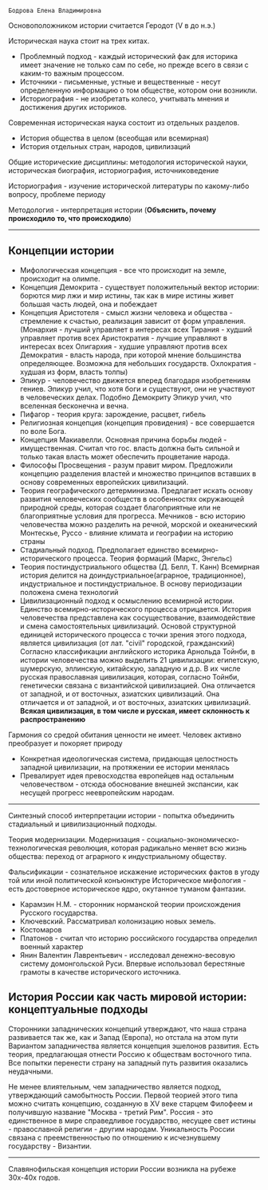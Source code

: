     Бодрова Елена Владимировна

Основоположником истории считается Геродот (V в до н.э.)


Историческая наука стоит на трех китах.
- Проблемный подход - каждый исторический фак для историка имеет значение не только сам по себе, но прежде всего в связи с каким-то важным процессом.
- Источники - письменные, устные и вещественные - несут определенную информацию о том обществе, котором они возникли.
- Историография - не изобретать колесо, учитывать мнения и достижения других историков.

Современная историческая наука состоит из отдельных разделов.
- История общества в целом (всеобщая или всемирная)
- История отдельных стран, народов, цивилизаций

Общие исторические дисциплины: методология исторической науки, историческая биография, историография, источниковедение

Историография - изучение исторической литературы по какому-либо вопросу, проблеме периоду

Методология - интерпретация истории (**Объяснить, почему происходило то, что происходило**)

-------
## Концепции истории

- Мифологическая концепция - все что происходит на земле, происходит на олимпе.
- Концепция Демокрита - существует положительный вектор истории: борются мир лжи и мир истины, так как в мире истины живет большая часть людей, она и побеждает
- Концепция Аристотеля - смысл жизни человека и общества - стремление к счастью, реализация зависит от форм управления. (Монархия - лучший управляет в интересах всех
  Тирания - худший управляет против всех
  Аристократия - лучшие управляют в интересах всех
  Олигархия - худшие управляют против всех
  Демократия - власть народа, при которой мнение большинства определяющее. Возможна для небольших государств.
  Охлократия - худшая из форм, власть толпы)
- Эпикур - человечество движется вперед благодаря изобретениям гениев. Эпикур учил, что хотя боги и существуют, они не участвуют в человеческих делах. Подобно Демокриту Эпикур учил, что вселенная бесконечна и вечна.
- Пифагор - теория круга: зарождение, расцвет, гибель
- Религиозная концепция (концепция провидения) - все совершается по воле Бога.
- Концепция Макиавелли. Основная причина борьбы людей - имущественная. Считал что гос. власть должна быть сильной и только такая власть может обеспечить процветание народа.
- Философы Просвещения - разум правит миром. Предложили концепцию разделения властей и множество принципов вставших в основу современных европейских цивилизаций.
- Теория географического детерминизма. Предлагает искать основу развития человеческих сообществ в особенностях окружающей природной среды, которая создает благоприятные или не благоприятные условия для прогресса.
  Мечников - всю историю человечества можно разделить на речной, морской и океанический
  Монтескье, Руссо - влияние климата и географии на историю страны
- Стадиальный подход. Предполагает единство всемирно-исторического процесса. 
  Теория формаций (Маркс, Энгельс)
- Теория постиндустриального общества (Д. Белл, Т. Канн)
  Всемирная история делится на доиндустриальное(аграрное, традиционное), индустриальное и постиндустриальное. В основу периодизации положена смена технологий
- Цивилизационный подход к осмыслению всемирной истории. Единство всемирно-исторического процесса отрицается. История человечества представлена как сосуществование, взаимодействие и смена самостоятельных цивилизаций. Основой структурной единицей исторического процесса с точки зрения этого подхода, является цивилизация (от лат. "civil" городской, гражданский)
  Согласно классификации английского историка Арнольда Тойнби, в истории человечества можно выделить 21 цивилизации: египетскую, шумерскую, эллинскую, китайскую, западную и д.р.
  В их числе русская православная цивилизация, которая, согласно Тойнби, генетически связана с византийской цивилизацией. Она отличается от западной, и от восточных, азиатских цивилизаций. Она отличается и от западной, и от восточных, азиатских цивилизаций.
  **Всякая цивилизация, в том числе и русская, имеет склонность к распространению**
  
Гармония со средой обитания ценности не имеет. Человек активно преобразует и покоряет природу
- Конкретная идеологическая система, придающая целостность западной цивилизации, на протяжении ее истории менялась
- Превалирует идея превосходства европейцев над остальным человечеством - отсюда обоснование внешней экспансии, как несущей прогресс неевропейским народам.

----

Синтезный способ интерпретации истории - попытка объединить стадиальный и цивилизационный подходы.

Теория модернизации. Модернизация - социально-экономическо-технологическая революция, которая радикально меняет всю жизнь общества: переход от аграрного к индустриальному обществу.

Фальсификации - сознательное искажение исторических фактов в угоду той или иной политической конъюнктуре
Историческое мифология - есть достоверное историческое ядро, окутанное туманом фантазии.

- Карамзин Н.М. - сторонник норманской теории происхождения Русского государства.
- Ключевский. Рассматривал колонизацию новых земель.
- Костомаров
- Платонов - считал что историю российского государства определил военный характер
- Янин Валентин Лаврентьевич - исследовал денежно-весовую систему домонгольской Руси. Впервые использовал берестяные грамоты в качестве исторического источника.

## История России как часть мировой истории: концептуальные подходы

Сторонники западнических концепций утверждают, что наша страна развивается так же, как и Запад (Европа), но отстала на этом пути
Вариантом западничества является концепция эшелонов развития.
Есть теория, предлагающая отнести Россию к обществам восточного типа. Все попытки перенести страну на западный путь развития оказались неудачными. 

Не менее влиятельным, чем западничество является подход, утверждающий самобытность России.
Первой теорией этого типа можно считать концепцию, созданную в XV веке старцем Филофеем и получившую название "Москва - третий Рим".
Россия - это единственное в мире справедливое государство, несущее свет истины - православной религии - другим народам.
Уникальность России связана с преемственностью по отношению к исчезнувшему государству - Византии.

----
Славянофильская концепция истории России возникла на рубеже 30х-40х годов.












